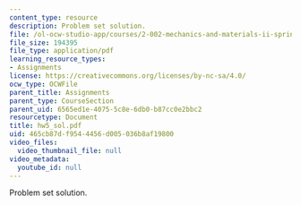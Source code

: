 ```yaml
---
content_type: resource
description: Problem set solution.
file: /ol-ocw-studio-app/courses/2-002-mechanics-and-materials-ii-spring-2004/465cb87df9544456d005036b8af19800_hw5_sol.pdf
file_size: 194395
file_type: application/pdf
learning_resource_types:
- Assignments
license: https://creativecommons.org/licenses/by-nc-sa/4.0/
ocw_type: OCWFile
parent_title: Assignments
parent_type: CourseSection
parent_uid: 6565ed1e-4075-5c8e-6db0-b87cc0e2bbc2
resourcetype: Document
title: hw5_sol.pdf
uid: 465cb87d-f954-4456-d005-036b8af19800
video_files:
  video_thumbnail_file: null
video_metadata:
  youtube_id: null
---
```

Problem set solution.
